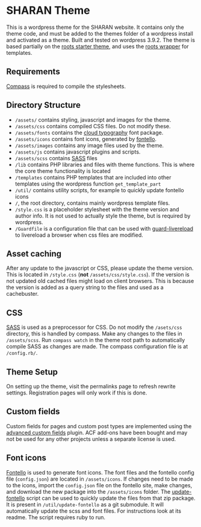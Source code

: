 SHARAN Theme
============
This is a wordpress theme for the SHARAN website. It contains only the theme code, and must be added to the themes folder of a wordpress install and activated as a theme. Built and tested on wordpress 3.9.2. The theme is based partially on the [roots starter theme](http://roots.io/), and uses the [roots wrapper](http://roots.io/an-introduction-to-the-roots-theme-wrapper/) for templates.

Requirements
------------
[Compass](http://compass-style.org/) is required to compile the stylesheets.

Directory Structure
-------------------
- `/assets/` contains styling, javascript and images for the theme.
- `/assets/css` contains compiled CSS files. Do not modify these.
- `/assets/fonts` contains the [cloud typography](http://www.typography.com/) font package.
- `/assets/icons` contains font icons, generated by [fontello](http://fontello.com/).
- `/assets/images` contains any image files used by the theme.
- `/assets/js` contains javascript plugins and scripts.
- `/assets/scss` contains [SASS](http://sass-lang.com/) files
- `/lib` contains PHP libraries and files with theme functions. This is where the core theme functionality is located
- `/templates` contains PHP templates that are included into other templates using the wordpress function `get_template_part`
- `/util/` contains utility scripts, for example to quickly update fontello icons
- `/`, the root directory, contains mainly wordpress template files.
- `/style.css` is a placeholder stylesheet with the theme version and author info. It is not used to actually style the theme, but is required by wordpress.
- `/Guardfile` is a configuration file that can be used with [guard-livereload](https://github.com/guard/guard-livereload) to livereload a browser when css files are modified.

Asset caching
-------------
After any update to the javascript or CSS, please update the theme version. This is located in `/style.css` (**not** `/assets/css/style.css`). If the version is not updated old cached files might load on client browsers. This is because the version is added as a query string to the files and used as a cachebuster.

CSS
---
[SASS](http://sass-lang.com/) is used as a preprocessor for CSS. Do not modify the `/asets/css` directory, this is handled by compass. Make any changes to the files in `/assets/scss`. Run `compass watch` in the theme root path to automatically compile SASS as changes are made. The compass configuration file is at `/config.rb/`.

Theme Setup
-----------
On setting up the theme, visit the permalinks page to refresh rewrite settings. Registration pages will only work if this is done.

Custom fields
-------------
Custom fields for pages and custom post types are implemented using the [advanced custom fields](http://www.advancedcustomfields.com/) plugin. ACF add-ons have been bought and may not be used for any other projects unless a separate license is used.

Font icons
----------
[Fontello](http://fontello.com/) is used to generate font icons. The font files and the fontello config file (`config.json`) are located in `/assets/icons`. If changes need to be made to the icons, import the `config.json` file on the fontello site, make changes, and download the new package into the `/assets/icons` folder. The [update-fontello](https://github.com/rahul-sekhar/update-fontello) script can be used to quickly update the files from that zip package. It is present in `/util/update-fontello` as a git submodule. It will automatically update the scss and font files. For instructions look at its readme. The script requires ruby to run.